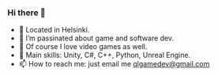 ### Hi there 👋

- 🌱 Located in Helsinki.
- 🔭 I’m passinated about game and software dev.
- 👻 Of course I love video games as well.
- 🤠 Main skills: Unity, C#, C++, Python, Unreal Engine.
- 📫 How to reach me: just email me qlgamedev@gmail.com


<!--
**anlideer/anlideer** is a ✨ _special_ ✨ repository because its `README.md` (this file) appears on your GitHub profile.

Here are some ideas to get you started:

- 🔭 I’m currently working on ...
- 🌱 I’m currently learning ...
- 👯 I’m looking to collaborate on ...
- 🤔 I’m looking for help with ...
- 💬 Ask me about ...
- 📫 How to reach me: ...
- 😄 Pronouns: ...
- ⚡ Fun fact: ...
-->
